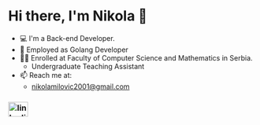 # Hi there, I'm Nikola 👋
- 💻 I'm a Back-end Developer.
- 🚀 Employed as Golang Developer
- 👨‍🎓 Enrolled at Faculty of Computer Science and Mathematics in Serbia.
  - Undergraduate Teaching Assistant 
- 📫 Reach me at:
  - nikolamilovic2001@gmail.com

<h3 align="left"><Socials:</h3>
<p align="left">
<a href="https://www.linkedin.com/in/nikola-milovic/" target="blank"><img align="center" src="https://raw.githubusercontent.com/rahuldkjain/github-profile-readme-generator/master/src/images/icons/Social/linked-in-alt.svg" alt="linkedin url" height="30" width="40" /></a>
</p>
